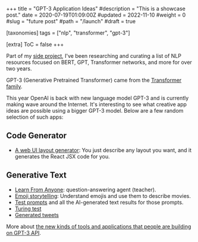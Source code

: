 +++
title = "GPT-3 Application Ideas"
#description = "This is a showcase post."
date = 2020-07-19T01:09:00Z
#updated = 2022-11-10
#weight = 0
#slug = "future post"
#path = "/launch"
#draft = true

[taxonomies]
tags = ["nlp", "transformer", "gpt-3"]

[extra]
ToC = false
+++

Part of my [side project](https://github.com/cedrickchee/awesome-bert-nlp), I've been researching and curating a list of NLP resources focused on BERT, GPT, Transformer networks, and more for over two years.

GPT-3 (Generative Pretrained Transformer) came from the [Transformer family](https://lilianweng.github.io/lil-log/2020/04/07/the-transformer-family.html).

This year OpenAI is back with new language model GPT-3 and is currently making wave around the Internet. It's interesting to see what creative app ideas are possible using a bigger GPT-3 model. Below are a few random selection of such apps:

## Code Generator

- [A web UI layout generator](https://twitter.com/sharifshameem/status/1282676454690451457): You just describe any layout you want, and it generates the React JSX code for you.

## Generative Text

- [Learn From Anyone](https://twitter.com/dan_abramov/status/1284177056507613187): question-answering agent (teacher).
- [Emoji storytelling](https://andrewmayneblog.wordpress.com/2020/06/24/open-ai-alchemy-emoji-storytelling/): Understand emojis and use them to describe movies.
- [Test prompts](https://twitter.com/minimaxir/status/1275453101768470530) and all the AI-generated text results for those prompts.
- [Turing test](http://lacker.io/ai/2020/07/06/giving-gpt-3-a-turing-test.html)
- [Generated tweets](https://twitter.com/an_open_mind/status/1284487376312709120)

More about [the new kinds of tools and applications that people are building on GPT-3 API](https://twitter.com/gdb/status/1284144873512173570).
